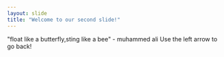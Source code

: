 ```yaml
---
layout: slide
title: "Welcome to our second slide!"
---
```

"float like a butterfly,sting like a bee" - muhammed ali
Use the left arrow to go back!
